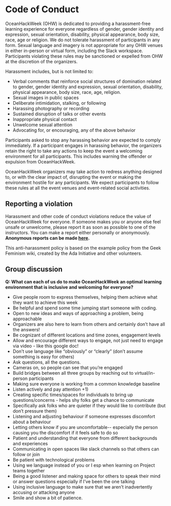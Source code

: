 # Code of Conduct

OceanHackWeek (OHW) is dedicated to providing a harassment-free learning experience for everyone regardless of gender, gender identity and expression, sexual orientation, disability, physical appearance, body size, race, age or religion. We do not tolerate harassment of participants in any form. Sexual language and imagery is not appropriate for any OHW venues in either in-person or virtual form, including the Slack workspace. Participants violating these rules may be sanctioned or expelled from OHW at the discretion of the organizers.

Harassment includes, but is not limited to:

* Verbal comments that reinforce social structures of domination related to gender, gender identity and expression, sexual orientation, disability, physical appearance, body size, race, age, religion.
* Sexual images in public spaces
* Deliberate intimidation, stalking, or following
* Harassing photography or recording
* Sustained disruption of talks or other events
* Inappropriate physical contact
* Unwelcome sexual attention
* Advocating for, or encouraging, any of the above behavior

Participants asked to stop any harassing behavior are expected to comply immediately. If a participant engages in harassing behavior, the organizers retain the right to take any actions to keep the event a welcoming environment for all participants. This includes warning the offender or expulsion from OceanHackWeek.

OceanHackWeek organizers may take action to redress anything designed to, or with the clear impact of, disrupting the event or making the environment hostile for any participants. We expect participants to follow these rules at all the event venues and event-related social activities.


## Reporting a violation

Harassment and other code of conduct violations reduce the value of OceanHackWeek for everyone. If someone makes you or anyone else feel unsafe or unwelcome, please report it as soon as possible to one of the instructors. You can make a report either personally or anonymously. **Anonymous reports can be made [here](https://oceanhackweek.wufoo.com/forms/zep2ybt1swlulc/).**

This anti-harassment policy is based on the example policy from the Geek Feminism wiki, created by the Ada Initiative and other volunteers.


## Group discussion

**Q: What can each of us do to make OceanHackWeek an optimal learning environment that is inclusive and welcoming for everyone?**

- Give people room to express themselves, helping them achieve what they want to achieve this week
- Be helpful and spend some time jumping start someone with coding. 
- Open to new ideas and ways of approaching a problem, being approachable
- Organizers are also here to learn from others and certainly don’t have all the answers!
- Be cognizant of different locations and time zones, engagement levels
- Allow and encourage different ways to engage, not just need to engage via video - like this google doc!
- Don’t use language like “obviously” or “clearly” (don’t assume something is easy for others)
- Ask questions, all the questions. 
- Cameras on, so people can see that you’re engaged
- Build bridges between all three groups by reaching out to virtual/in-person participants
- Making sure everyone is working from a common knowledge baseline
- Listen actively and pay attention +1)
- Creating specific times/spaces for individuals to bring up questions/concerns - helps shy folks get a chance to communicate
- Specifically ask folks who are quieter if they would like to contribute (but don’t pressure them)
- Listening and adjusting behaviour if someone expresses discomfort about a behaviour
- Letting others know if you are uncomfortable-- especially the person causing you the discomfort if it feels safe to do so
- Patient and understanding that everyone from different backgrounds and experiences
- Communicating in open spaces like slack channels so that others can follow or join
- Be patient with technological problems
- Using we language instead of you or I esp when learning on Project teams together
- Being a good listener and making space for others to speak their mind or answer questions especially if I’ve been the one talking
- Using inclusive language to make sure that we aren’t inadvertently accusing or attacking anyone
- Smile and show a bit of patience. 
